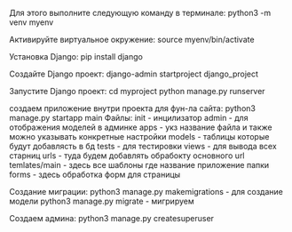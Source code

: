 Для этого выполните следующую команду в терминале:
python3 -m venv myenv

Активируйте виртуальное окружение:
source myenv/bin/activate

Установка Django:
pip install django

Создайте Django проект:
django-admin startproject django_project

Запустите Django проект:
cd myproject
python manage.py runserver

создаем приложение внутри проекта для фун-ла сайта:
python3 manage.py startapp main 
Файлы:
init - инцилизатор
admin - для отображения моделей в админке
apps - укз название файла и также можно указывать конкретные настройки 
models - таблицы которые будут добавлясть в бд 
tests - для тестировки
views - для вывода всех старниц
urls - туда будем добавлять обрабокту основного url
temlates/main - здесь все шаблоны где название приложение папки
forms - здесь обработка форм для страницы 

Создание миграции:
python3 manage.py makemigrations - для создание модели
python3 manage.py migrate - мигрируем

Создаем админа:
python3 manage.py createsuperuser

